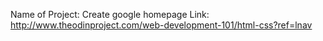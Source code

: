 Name of Project: Create google homepage
Link: http://www.theodinproject.com/web-development-101/html-css?ref=lnav


<!DOCTYPE html>
<html>

<head>
</head>
<body>
</body>
</html>
